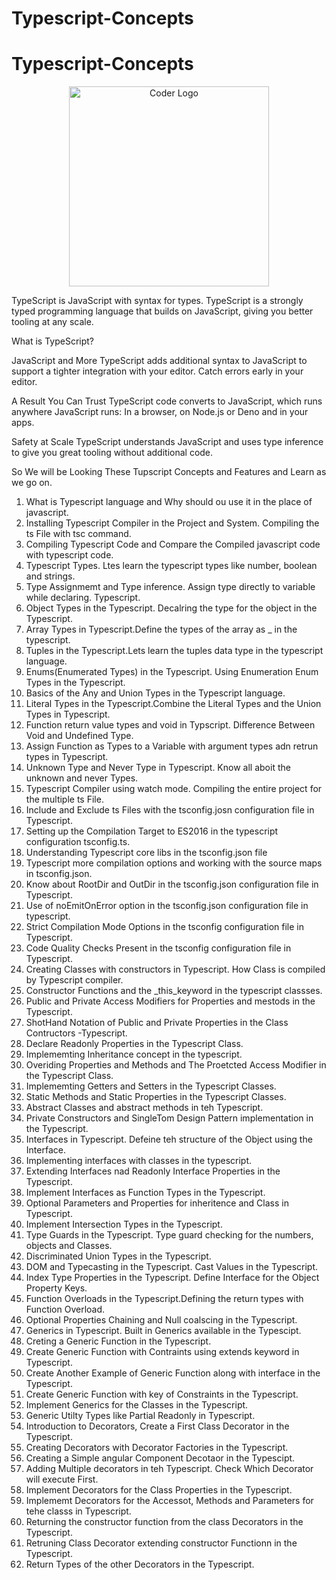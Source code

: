 # Typescript-Concepts


# Typescript-Concepts

<p align="center">
<a  target="blank"><img src="https://upload.wikimedia.org/wikipedia/commons/thumb/4/4c/Typescript_logo_2020.svg/1200px-Typescript_logo_2020.svg.png" width="320" alt="Coder Logo" /></a>
</p>


TypeScript is JavaScript with syntax for types.
TypeScript is a strongly typed programming language that builds on JavaScript, giving you better tooling at any scale.

What is TypeScript? 

JavaScript and More
TypeScript adds additional syntax to JavaScript to support a tighter integration with your editor. Catch errors early in your editor.

A Result You Can Trust
TypeScript code converts to JavaScript, which runs anywhere JavaScript runs: In a browser, on Node.js or Deno and in your apps.

Safety at Scale
TypeScript understands JavaScript and uses type inference to give you great tooling without additional code.


So We will be Looking These Tupscript Concepts and Features and Learn as we go on.
1. What is Typescript language and Why should ou use it in the place of javascript.
2. Installing Typescript Compiler in the Project and System. Compiling the ts File with tsc command.
3. Compiling Typescript Code and Compare the Compiled javascript code with typescript code.
4. Typescript Types. Ltes learn the typescript types like number, boolean and strings.
5. Type Assignmemt and Type inference. Assign type directly to variable while declaring. Typescript.
6. Object Types in the Typescript. Decalring the type for the object in the Typescript.
7. Array Types in Typescript.Define the types of the array as _ in the typescript.
8. Tuples in the Typescript.Lets learn the tuples data type in the typescript language.
9. Enums(Enumerated Types) in the Typescript. Using Enumeration Enum Types in the Typescript.
10. Basics of the Any and Union Types in the Typescript language.
11. Literal Types in the Typescript.Combine the Literal Types and the Union Types in Typescript.
12. Function return value types and void in Typscript. Difference Between Void and Undefined Type.
13. Assign Function as Types to a Variable with argument types adn retrun types in Typescript.
14. Unknown Type and Never Type in Typescript. Know all aboit the unknown and never Types.
15. Typescript Compiler using watch mode. Compiling the entire project for the multiple ts File.
16. Include and Exclude ts Files with the tsconfig.josn configuration file in Typescript.
17.  Setting up the Compilation Target to ES2016 in the typescript configuration tsconfig.ts.
18. Understanding Typescript core libs in the tsconfig.json file
19. Typescript more compilation options and working with the source maps in tsconfig.json.
20. Know about RootDir and OutDir in the tsconfig.json configuration file in Typescript.
21. Use of noEmitOnError option in the tsconfig.json configuration file in typescript.
22. Strict Compilation Mode Options in the tsconfig configuration file in Typescript.
23. Code Quality Checks Present in the tsconfig configuration file in Typescript.
24. Creating Classes with constructors in Typescript. How Class is compiled by Typescript compiler.
25. Constructor Functions and the  _this_keyword in the typescript classses.
26. Public and Private Access Modifiers for Properties and mestods in the Typescript.
27. ShotHand Notation of Public and Private Properties in the Class Contructors -Typescript.
28. Declare Readonly Properties in the Typescript Class.
29. Implememting Inheritance concept in the typescript.
30. Overiding Properties and Methods and The Proetcted Access Modifier in the Typescript Class.
31. Implememting Getters and Setters in the Typescript Classes.
32. Static Methods and Static Properties in the Typescript Classes.
33. Abstract Classes and abstract methods in teh Typescript.
34. Private Constructors and SingleTom Design Pattern implementation in the Typescript.
35. Interfaces in Typescript. Defeine teh structure of the Object using the Interface.
36. Implementing interfaces with classes in the typescript.
37. Extending Interfaces nad Readonly Interface Properties in the Typescript.
38. Implement Interfaces as Function Types in the Typescript.
39. Optional Parameters and Properties for inheritence and Class in Typescript.
40. Implement Intersection Types in the Typescript.
41. Type Guards in the Typescript. Type guard checking for the numbers, objects and Classes.
42. Discriminated Union Types in the Typescript.
43. DOM and Typecasting in the Typescript. Cast Values in the Typescript.
44. Index Type Properties in the Typescript. Define Interface for the Object Property Keys.
45. Function Overloads in the Typescript.Defining the return types with Function Overload.
46. Optional Properties Chaining and Null coalscing in the Typescript.
47. Generics in Typescript. Built in Generics available in the Typescipt.
48. Creting a Generic Function in the Typescript.
49. Create Generic Function with Contraints using extends keyword in Typescript.
50. Create Another Example of Generic Function along with interface in the Typescript.
51. Create Generic Function with key of Constraints in the Typescript.
52. Implement Generics for the Classes in the Typescript.
53. Generic Utilty Types like Partial Readonly in Typescript.
54. Introduction to Decorators, Create a First Class Decorator in the Typescript.
55. Creating Decorators with Decorator  Factories in the Typescript.
56. Creating a Simple angular Component Decotaor in the Typescipt.
57. Adding Multiple decorators in teh Typescript. Check Which Decorator will execute First.
58. Implement Decorators for the Class Properties in the Typescript.
59. Implememt Decorators for the Accessot, Methods and Parameters for tehe classs in Typescript.
60. Returning the constructor function from the class Decorators in the Typescript.
61. Retruning Class Decorator extending constructor Functionn in the Typescript.
62. Return Types of the other Decorators in the Typescript.
